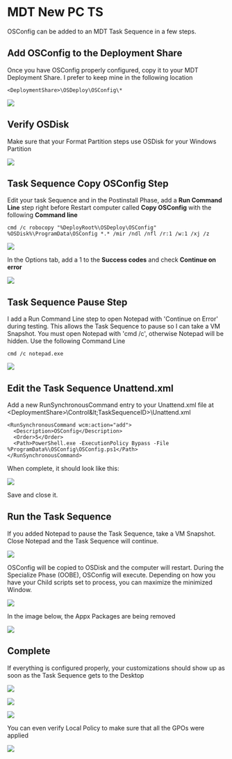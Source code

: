 # MDT New PC TS

OSConfig can be added to an MDT Task Sequence in a few steps.  

## Add OSConfig to the Deployment Share

Once you have OSConfig properly configured, copy it to your MDT Deployment Share.  I prefer to keep mine in the following location

```text
<DeploymentShare>\OSDeploy\OSConfig\*
```

![](../../../.gitbook/assets/2018-09-03_23-35-27.png)

## Verify OSDisk

Make sure that your Format Partition steps use OSDisk for your Windows Partition

![](../../../.gitbook/assets/2018-09-03_23-32-22.png)

## Task Sequence Copy OSConfig Step

Edit your task Sequence and in the Postinstall Phase, add a **Run Command Line** step right before Restart computer called **Copy OSConfig** with the following **Command line**

```text
cmd /c robocopy "%DeployRoot%\OSDeploy\OSConfig" %OSDisk%\ProgramData\OSConfig *.* /mir /ndl /nfl /r:1 /w:1 /xj /z
```

![](../../../.gitbook/assets/2018-09-03_23-43-05.png)

In the Options tab, add a 1 to the **Success codes** and check **Continue on error**

![](../../../.gitbook/assets/2018-09-03_23-41-56%20%281%29.png)

## Task Sequence Pause Step

I add a Run Command Line step to open Notepad with 'Continue on Error' during testing.  This allows the Task Sequence to pause so I can take a VM Snapshot.  You must open Notepad with 'cmd /c', otherwise Notepad will be hidden.  Use the following Command Line

```text
cmd /c notepad.exe
```

![](../../../.gitbook/assets/2018-09-03_23-44-05.png)

## Edit the Task Sequence Unattend.xml

Add a new RunSynchronousCommand entry to your Unattend.xml file at &lt;DeploymentShare&gt;\Control\&lt;TaskSequenceID&gt;\Unattend.xml

```text
<RunSynchronousCommand wcm:action="add">
  <Description>OSConfig</Description>
  <Order>5</Order>
  <Path>PowerShell.exe -ExecutionPolicy Bypass -File %ProgramData%\OSConfig\OSConfig.ps1</Path>
</RunSynchronousCommand>
```

When complete, it should look like this:

![](../../../.gitbook/assets/2018-08-07_0-27-35.png)

Save and close it.

## Run the Task Sequence

If you added Notepad to pause the Task Sequence, take a VM Snapshot.  Close Notepad and the Task Sequence will continue.

![](../../../.gitbook/assets/2018-09-04_0-31-44.png)

OSConfig will be copied to OSDisk and the computer will restart.  During the Specialize Phase \(OOBE\), OSConfig will execute.  Depending on how you have your Child scripts set to process, you can maximize the minimized Window.

![](../../../.gitbook/assets/2018-09-04_0-35-03.png)

In the image below, the Appx Packages are being removed

![](../../../.gitbook/assets/2018-09-04_0-35-16.png)

## Complete

If everything is configured properly, your customizations should show up as soon as the Task Sequence gets to the Desktop

![](../../../.gitbook/assets/2018-09-04_0-47-58.png)

![](../../../.gitbook/assets/2018-09-04_0-47-15.png)

![](../../../.gitbook/assets/2018-09-04_0-47-39.png)

You can even verify Local Policy to make sure that all the GPOs were applied

![](../../../.gitbook/assets/2018-09-04_0-50-00.png)




